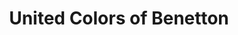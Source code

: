 ---
title: "United Colors of Benetton"
url: /st-poelten/united-colors-of-benetton/
shop: Kleidung
---
